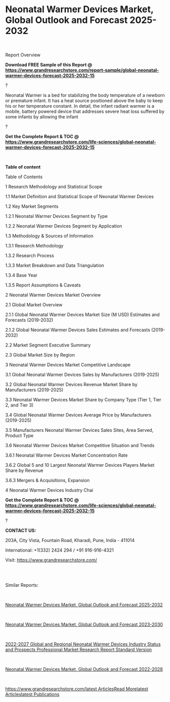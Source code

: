 <h1>Neonatal Warmer Devices Market, Global Outlook and Forecast 2025-2032</h1><br/><p>Report Overview</p>
 
 
 
 <div><b>Download FREE Sample of this Report @ <a href="https://www.grandresearchstore.com/report-sample/global-neonatal-warmer-devices-forecast-2025-2032-15">https://www.grandresearchstore.com/report-sample/global-neonatal-warmer-devices-forecast-2025-2032-15</a></b></div>
 
 
 
 <p>? </p>
 
 
 
 <p>Neonatal Warmer is a bed for stabilizing the body temperature of a newborn or premature infant. It has a heat source positioned above the baby to keep his or her temperature constant. In detail, the infant radiant warmer is a mobile, battery powered device that addresses severe heat loss suffered by some infants by allowing the infant</p>
 
 
 
 <p>? </p>
 
 
 
 <div><b>Get the Complete Report & TOC @ <a href="https://www.grandresearchstore.com/life-sciences/global-neonatal-warmer-devices-forecast-2025-2032-15">https://www.grandresearchstore.com/life-sciences/global-neonatal-warmer-devices-forecast-2025-2032-15</a></b></div>
 
 
 
 <p><br />
 
 <b>Table of content</b></p>
 
 
 
 <p>Table of Contents<br />
 
 1 Research Methodology and Statistical Scope<br />
 
 1.1 Market Definition and Statistical Scope of Neonatal Warmer Devices<br />
 
 1.2 Key Market Segments<br />
 
 1.2.1 Neonatal Warmer Devices Segment by Type<br />
 
 1.2.2 Neonatal Warmer Devices Segment by Application<br />
 
 1.3 Methodology & Sources of Information<br />
 
 1.3.1 Research Methodology<br />
 
 1.3.2 Research Process<br />
 
 1.3.3 Market Breakdown and Data Triangulation<br />
 
 1.3.4 Base Year<br />
 
 1.3.5 Report Assumptions & Caveats<br />
 
 2 Neonatal Warmer Devices Market Overview<br />
 
 2.1 Global Market Overview<br />
 
 2.1.1 Global Neonatal Warmer Devices Market Size (M USD) Estimates and Forecasts (2019-2032)<br />
 
 2.1.2 Global Neonatal Warmer Devices Sales Estimates and Forecasts (2019-2032)<br />
 
 2.2 Market Segment Executive Summary<br />
 
 2.3 Global Market Size by Region<br />
 
 3 Neonatal Warmer Devices Market Competitive Landscape<br />
 
 3.1 Global Neonatal Warmer Devices Sales by Manufacturers (2019-2025)<br />
 
 3.2 Global Neonatal Warmer Devices Revenue Market Share by Manufacturers (2019-2025)<br />
 
 3.3 Neonatal Warmer Devices Market Share by Company Type (Tier 1, Tier 2, and Tier 3)<br />
 
 3.4 Global Neonatal Warmer Devices Average Price by Manufacturers (2019-2025)<br />
 
 3.5 Manufacturers Neonatal Warmer Devices Sales Sites, Area Served, Product Type<br />
 
 3.6 Neonatal Warmer Devices Market Competitive Situation and Trends<br />
 
 3.6.1 Neonatal Warmer Devices Market Concentration Rate<br />
 
 3.6.2 Global 5 and 10 Largest Neonatal Warmer Devices Players Market Share by Revenue<br />
 
 3.6.3 Mergers & Acquisitions, Expansion<br />
 
 4 Neonatal Warmer Devices Industry Chai</p>
 
 
 
 <div><b>Get the Complete Report & TOC @ <a href="https://www.grandresearchstore.com/life-sciences/global-neonatal-warmer-devices-forecast-2025-2032-15">https://www.grandresearchstore.com/life-sciences/global-neonatal-warmer-devices-forecast-2025-2032-15</a></b></div>
 
 
 
 <p>? </p>
 
 
 
 <p><b>CONTACT US:</b><br />
 
 203A, City Vista, Fountain Road, Kharadi, Pune, India - 411014<br />
 
 International: +1(332) 2424 294 / +91 916-916-4321<br />
 
 Visit: <a href="https://www.grandresearchstore.com/">https://www.grandresearchstore.com/</a><br />
 
 <br />
 
 <br />
 
 Similar Reports:<br />
 
 <br />
 
 <a href="https://www.grandresearchstore.com/life-sciences/global-neonatal-warmer-devices-forecast-2025-2032-908">Neonatal Warmer Devices Market, Global Outlook and Forecast 2025-2032</a><br />
 
 <br />
 
 <a href="https://www.grandresearchstore.com/life-sciences/global-neonatal-warmer-devices-forecast-2023-2030-801">Neonatal Warmer Devices Market, Global Outlook and Forecast 2023-2030</a><br />
 
 <br />
 
 <a href="https://www.grandresearchstore.com/life-sciences/global-regional-neonatal-warmer-devices-2022-2027-677">2022-2027 Global and Regional Neonatal Warmer Devices Industry Status and Prospects Professional Market Research Report Standard Version</a><br />
 
 <br />
 
 <a href="https://www.grandresearchstore.com/life-sciences/global-neonatal-warmer-devices-forecast-2022-2028-273">Neonatal Warmer Devices Market, Global Outlook and Forecast 2022-2028</a><br />
 
 <br />
 
 <a href="https://gyeongbokgung.com">https://www.grandresearchstore.com/</a><a href="https://hallyeomaritime.com">latest Articles</a><a href="https://jingwansa.com">Read More</a><a href="https://nguoiviet.jp/">latest Articles</a><a href="https://www.intelmarketresearch.com/">latest Publications</a></p>
